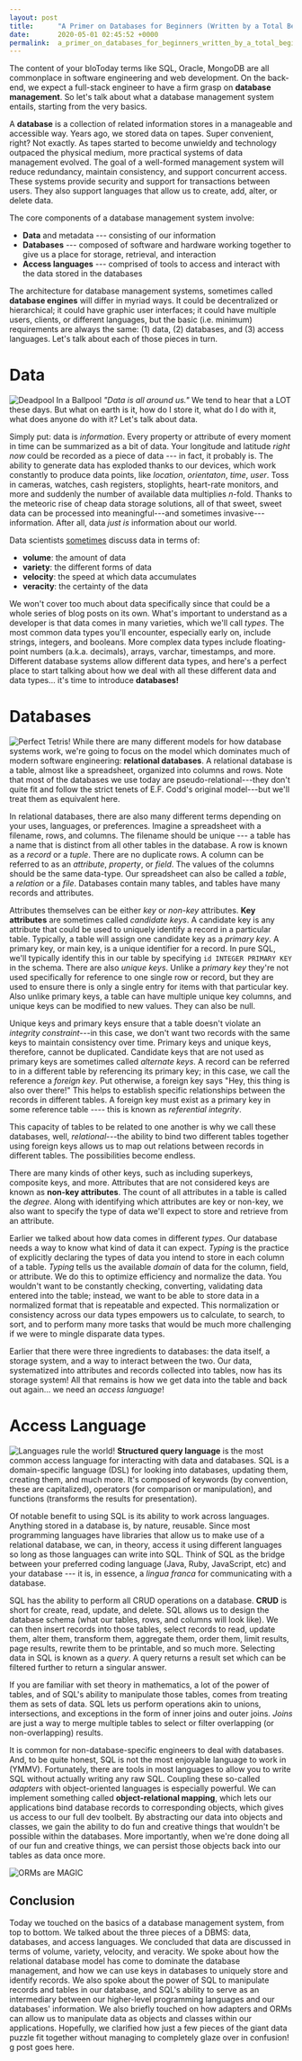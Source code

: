 ```yaml
---
layout: post
title:      "A Primer on Databases for Beginners (Written by a Total Beginner)"
date:       2020-05-01 02:45:52 +0000
permalink:  a_primer_on_databases_for_beginners_written_by_a_total_beginner
---
```



The content of your bloToday terms like SQL, Oracle, MongoDB are all commonplace in software engineering and web development. On the back-end, we expect a full-stack engineer to have a firm grasp on **database management**. So let's talk about what a database management system entails, starting from the very basics.

A **database** is a collection of related information stores in a manageable and accessible way. Years ago, we stored data on tapes. Super convenient, right? Not exactly. As tapes started to become unwieldy and technology outpaced the physical medium, more practical systems of data management evolved. The goal of a well-formed management system will reduce redundancy, maintain consistency, and support concurrent access. These systems provide security and support for transactions between users. They also support languages that allow us to create, add, alter, or delete data.

The core components of a database management system involve:

- **Data** and metadata --- consisting of our information
- **Databases** --- composed of software and hardware working together to give us a place for storage, retrieval, and interaction
- **Access languages**  --- comprised of tools to access and interact with the data stored in the databases

The architecture for database management systems, sometimes called **database engines** will differ in myriad ways. It could be decentralized or hierarchical; it could have graphic user interfaces; it could have multiple users, clients, or different languages, but the basic (i.e. minimum) requirements are always the same: (1) data, (2) databases, and (3) access languages. Let's talk about each of those pieces in turn.

# **Data**
![Deadpool In a Ballpool](https://media1.tenor.com/images/eccc1d26dd4c2389f8337304881bb360/tenor.gif?itemid=8897225) 
*"Data is all around us."* We tend to hear that a LOT these days. But what on earth is it, how do I store it, what do I do with it, what does anyone do with it? Let's talk about data.

Simply put: data is *information*. Every property or attribute of every moment in time can be summarized as a bit of data. Your longitude and latitude *right now* could be recorded as a piece of data --- in fact, it probably is. The ability to generate data has exploded thanks to our devices, which work constantly to produce data points, like _location_, _orientaton_, _time_, _user_. Toss in cameras, watches, cash registers, stoplights, heart-rate monitors, and more and suddenly the number of available data multiplies *n*-fold. Thanks to the meteoric rise of cheap data storage solutions, all of that sweet, sweet data can be processed into meaningful---and sometimes invasive---information. After all, data _just is_ information about our world.

Data scientists [sometimes](https://www.ibmbigdatahub.com/sites/default/files/styles/xlarge-scaled/public/infographic_image/4-Vs-of-big-data.jpg?itok=4syrvSLX) discuss data in terms of:
- **volume**: the amount of data
- **variety**: the different forms of data
- **velocity**: the speed at which data accumulates
- **veracity**: the certainty of the data

We won't cover too much about data specifically since that could be a whole series of blog posts on its own. What's important to understand as a developer is that data comes in many varieties, which we'll call *types*. The most common data types you'll encounter, especially early on, include strings, integers, and booleans. More complex data types include floating-point numbers (a.k.a. decimals), arrays, varchar, timestamps, and more. Different database systems allow different data types, and here's a perfect place to start talking about how we deal with all these different data and data types... it's time to introduce **databases!**

# **Databases**
![Perfect Tetris!](https://thumbs.gfycat.com/IlliterateExaltedKinglet-size_restricted.gif)
While there are many different models for how database systems work, we're going to focus on the model which dominates much of modern software engineering: **relational databases**. A relational database is a table, almost like a spreadsheet, organized into columns and rows. Note that most of the databases we use today are pseudo-relational---they don't quite fit and follow the strict tenets of E.F. Codd's original model---but we'll treat them as equivalent here. 

In relational databases, there are also many different terms depending on your uses, languages, or preferences. Imagine a spreadsheet with a filename, rows, and columns. The filename should be unique --- a table has a name that is distinct from all other tables in the database. A row is known as a *record*  or a *tuple*. There are no duplicate rows. A column can be referred to as an *attribute*, *property*, or *field*. The values of the columns should be the same data-type. Our spreadsheet can also be called a *table*, a *relation* or a *file*. Databases contain many tables, and tables have many records and attributes. 

Attributes themselves can be either *key* or *non-key* attributes. **Key attributes** are sometimes called *candidate keys*. A candidate key is any attribute that could be used to uniquely identify a record in a particular table. Typically, a table will assign one candidate key as a *primary key*. A primary key, or main key, is a unique identifier for a record. In pure SQL, we'll typically identify this in our table by specifying `id INTEGER PRIMARY KEY` in the schema. There are also *unique keys*. Unlike a *primary key* they're not used specifically for reference to one single row or record, but they are used to ensure there is only a single entry for items with that particular key. Also unlike primary keys, a table can have multiple unique key columns, and unique keys can be modified to new values. They can also be null.

Unique keys and primary keys ensure that a table doesn't violate an *integrity constraint*---in this case, we don't want two records with the same keys to maintain consistency over time. Primary keys and unique keys, therefore, cannot be duplicated. Candidate keys that are not used as primary keys are sometimes called *alternate keys*. A record can be referred to in a different table by referencing its primary key; in this case, we call the reference a *foreign key*. Put otherwise, a foreign key says "Hey, this thing is also over there!" This helps to establish specific relationships between the records in different tables. A foreign key must exist as a primary key in some reference table ---- this is known as *referential integrity*.

This capacity of tables to be related to one another is why we call these databases, well, *relational*---the ability to bind two different tables together using foreign keys allows us to map out relations between records in different tables. The possibilities become endless.

There are many kinds of other keys, such as including superkeys, composite keys, and more. Attributes that are not considered keys are known as **non-key attributes**. The count of all attributes in a table is called the *degree*. Along with identifying which attributes are key or non-key, we also want to specify the type of data we'll expect to store and retrieve from an attribute.

Earlier we talked about how data comes in different _types_. Our database needs a way to know what kind of data it can expect. _Typing_ is the practice of explicitly declaring the types of data you intend to store in each column of a table. *Typing* tells us the available *domain* of data for the column, field, or attribute. We do this to optimize efficiency and normalize the data. You wouldn't want to be constantly checking, converting, validating data entered into the table; instead, we want to be able to store data in a normalized format that is repeatable and expected. This normalization or consistency across our data types empowers us to calculate, to search, to sort, and to perform many more tasks that would be much more challenging if we were to mingle disparate data types.

Earlier that there were three ingredients to databases: the data itself, a storage system, and a way to interact between the two. Our data, systematized into attributes and records collected into tables, now has its storage system! All that remains is how we get data into the table and back out again... we need an *access language*!

# **Access Language**
![Languages rule the world!](https://thumbs.gfycat.com/DamagedImportantAmurratsnake-size_restricted.gif)
**Structured query language** is the most common access language for interacting with data and databases. SQL is a domain-specific language (DSL) for looking into databases, updating them, creating them, and much more. It's composed of keywords (by convention, these are capitalized), operators (for comparison or manipulation), and functions (transforms the results for presentation).

Of notable benefit to using SQL is its ability to work across languages. Anything stored in a database is, by nature, reusable. Since most programming languages have libraries that allow us to make use of a relational database, we can, in theory, access it using different languages so long as those languages can write into SQL. Think of SQL as the bridge between your preferred coding language (Java, Ruby, JavaScript, etc) and your database --- it is, in essence, a *lingua franca* for communicating with a database. 

SQL has the ability to perform all CRUD operations on a database. **CRUD** is short for create, read, update, and delete. SQL allows us to design the database schema (what our tables, rows, and columns will look like). We can then insert records into those tables, select records to read, update them, alter them, transform them, aggregate them, order them, limit results, page results, rewrite them to be printable, and so much more. Selecting data in SQL is known as a *query*. A query returns a result set which can be filtered further to return a singular answer. 

If you are familiar with set theory in mathematics, a lot of the power of tables, and of SQL's ability to manipulate those tables, comes from treating them as sets of data. SQL lets us perform operations akin to unions, intersections, and exceptions in the form of inner joins and outer joins. *Joins* are just a way to merge multiple tables to select or filter overlapping (or non-overlapping) results. 

It is common for non-database-specific engineers to deal with databases. And, to be quite honest, SQL is not the most enjoyable language to work in (YMMV). Fortunately, there are tools in most languages to allow you to write SQL without actually writing any raw SQL. Coupling these so-called *adapters* with object-oriented languages is especially powerful. We can implement something called **object-relational mapping**, which lets our applications bind database records to corresponding objects, which gives us access to our full dev toolbelt. By abstracting our data into objects and classes, we gain the ability to do fun and creative things that wouldn't be possible within the databases. More importantly, when we're done doing all of our fun and creative things, we can persist those objects back into our tables as data once more.

![ORMs are MAGIC](https://media3.giphy.com/media/12NUbkX6p4xOO4/200.gif)

## Conclusion

Today we touched on the basics of a database management system, from top to bottom. We talked about the three pieces of a DBMS: data, databases, and access languages. We concluded that data are discussed in terms of volume, variety, velocity, and veracity. We spoke about how the relational database model has come to dominate the database management, and how we can use keys in databases to uniquely store and identify records. We also spoke about the power of SQL to manipulate records and tables in our database, and SQL's ability to serve as an intermediary between our higher-level programming languages and our databases' information. We also briefly touched on how adapters and ORMs can allow us to manipulate data as objects and classes within our applications. Hopefully, we clarified how just a few pieces of the giant data puzzle fit together without managing to completely glaze over in confusion! g post goes here.
